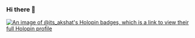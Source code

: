 ### Hi there 👋

<!--
**akshatnavlani/akshatnavlani** is a ✨ _special_ ✨ repository because its `README.md` (this file) appears on your GitHub profile.


Here are some ideas to get you started:

- 🔭 I’m currently working on ...
- 🌱 I’m currently learning ...
- 👯 I’m looking to collaborate on ...
- 🤔 I’m looking for help with ...
- 💬 Ask me about ...
- 📫 How to reach me: ...
- 😄 Pronouns: ...
- ⚡ Fun fact: ...
-->

[![An image of @its_akshat's Holopin badges, which is a link to view their full Holopin profile](https://holopin.me/its_akshat)](https://holopin.io/@its_akshat)
